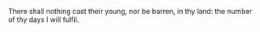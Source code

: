 There shall nothing cast their young, nor be barren, in thy land: the number of thy days I will fulfil.
